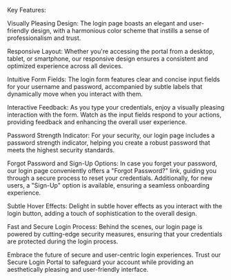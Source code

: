 Key Features:

Visually Pleasing Design: The login page boasts an elegant and user-friendly design, with a harmonious color scheme that instills a sense of professionalism and trust.

Responsive Layout: Whether you're accessing the portal from a desktop, tablet, or smartphone, our responsive design ensures a consistent and optimized experience across all devices.

Intuitive Form Fields: The login form features clear and concise input fields for your username and password, accompanied by subtle labels that dynamically move when you interact with them.

Interactive Feedback: As you type your credentials, enjoy a visually pleasing interaction with the form. Watch as the input fields respond to your actions, providing feedback and enhancing the overall user experience.

Password Strength Indicator: For your security, our login page includes a password strength indicator, helping you create a robust password that meets the highest security standards.

Forgot Password and Sign-Up Options: In case you forget your password, our login page conveniently offers a "Forgot Password?" link, guiding you through a secure process to reset your credentials. Additionally, for new users, a "Sign-Up" option is available, ensuring a seamless onboarding experience.

Subtle Hover Effects: Delight in subtle hover effects as you interact with the login button, adding a touch of sophistication to the overall design.

Fast and Secure Login Process: Behind the scenes, our login page is powered by cutting-edge security measures, ensuring that your credentials are protected during the login process.

Embrace the future of secure and user-centric login experiences. Trust our Secure Login Portal to safeguard your account while providing an aesthetically pleasing and user-friendly interface.
